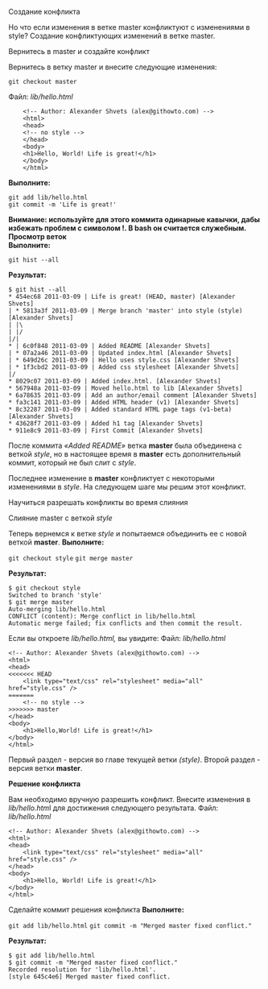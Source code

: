 
Создание конфликта

Но что если изменения в ветке master конфликтуют с изменениями в style?
Создание конфликтующих изменений в ветке master.

Вернитесь в master и создайте конфликт

Вернитесь в ветку master и внесите следующие изменения:

`git checkout master`

Файл: *lib/hello.html*

        <!-- Author: Alexander Shvets (alex@githowto.com) -->
        <html>
        <head>
        <!-- no style -->
        </head>  
        <body> 
        <h1>Hello, World! Life is great!</h1>  
        </body> 
        </html> 

**Выполните:**

`git add lib/hello.html`  
`git commit -m 'Life is great!'`  

**Внимание: используйте для этого коммита одинарные кавычки, дабы избежать проблем с символом !. В bash он считается служебным.**
**Просмотр веток**  
**Выполните:**

`git hist --all`

**Результат:**

    $ git hist --all
    * 454ec68 2011-03-09 | Life is great! (HEAD, master) [Alexander Shvets]
    | * 5813a3f 2011-03-09 | Merge branch 'master' into style (style) [Alexander Shvets]
    | |\  
    | |/  
    |/| 
    * | 6c0f848 2011-03-09 | Added README [Alexander Shvets]
    | * 07a2a46 2011-03-09 | Updated index.html [Alexander Shvets]
    | * 649d26c 2011-03-09 | Hello uses style.css [Alexander Shvets]
    | * 1f3cbd2 2011-03-09 | Added css stylesheet [Alexander Shvets]
    |/  
    * 8029c07 2011-03-09 | Added index.html. [Alexander Shvets]
    * 567948a 2011-03-09 | Moved hello.html to lib [Alexander Shvets]
    * 6a78635 2011-03-09 | Add an author/email comment [Alexander Shvets]
    * fa3c141 2011-03-09 | Added HTML header (v1) [Alexander Shvets]
    * 8c32287 2011-03-09 | Added standard HTML page tags (v1-beta) [Alexander Shvets]
    * 43628f7 2011-03-09 | Added h1 tag [Alexander Shvets]
    * 911e8c9 2011-03-09 | First Commit [Alexander Shvets]

После коммита *«Added README»* ветка **master** была объединена с веткой *style*, но в настоящее время в **master** есть дополнительный коммит, который не был слит с *style*.

Последнее изменение в **master** конфликтует с некоторыми изменениями в *style*. На следующем шаге мы решим этот конфликт.  

Научиться разрешать конфликты во время слияния

Слияние master с веткой *style*

Теперь вернемся к ветке *style* и попытаемся объединить ее с новой веткой **master**.
**Выполните:**

`git checkout style`
`git merge master`

**Результат:**

    $ git checkout style
    Switched to branch 'style'
    $ git merge master
    Auto-merging lib/hello.html
    CONFLICT (content): Merge conflict in lib/hello.html
    Automatic merge failed; fix conflicts and then commit the result.

Если вы откроете *lib/hello.html,* вы увидите:
Файл: *lib/hello.html*

    <!-- Author: Alexander Shvets (alex@githowto.com) -->
    <html>
    <head>
    <<<<<<< HEAD
        <link type="text/css" rel="stylesheet" media="all" href="style.css" />
    =======
        <!-- no style -->
    >>>>>>> master
    </head>
    <body>
        <h1>Hello,World! Life is great!</h1>
    </body>
    </html>

Первый раздел - версия во главе текущей ветки *(style)*. Второй раздел - версия ветки **master**.

**Решение конфликта**

Вам необходимо вручную разрешить конфликт. Внесите изменения в *lib/hello.htm*l для достижения следующего результата.
Файл: *lib/hello.html*

    <!-- Author: Alexander Shvets (alex@githowto.com) -->
    <html>
    <head>
        <link type="text/css" rel="stylesheet" media="all" href="style.css" />
    </head>
    <body>
        <h1>Hello, World! Life is great!</h1>
    </body>
    </html>


Сделайте коммит решения конфликта
**Выполните:**

`git add lib/hello.html`
`git commit -m "Merged master fixed conflict."`

**Результат:**

    $ git add lib/hello.html
    $ git commit -m "Merged master fixed conflict."
    Recorded resolution for 'lib/hello.html'.
    [style 645c4e6] Merged master fixed conflict.